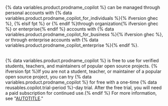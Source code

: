 {% data variables.product.prodname_copilot %} can be managed through personal accounts with {% data variables.product.prodname_copilot_for_individuals %}{% ifversion ghec %}, {% elsif fpt %} or {% endif %}through organization{% ifversion ghec %} or enterprise{% endif %} accounts with {% data variables.product.prodname_copilot_for_business %}{% ifversion ghec %}, or through enterprise accounts with {% data variables.product.prodname_copilot_enterprise %}{% endif %}.<br><br>

{% data variables.product.prodname_copilot %} is free to use for verified students, teachers, and maintainers of popular open source projects. {% ifversion fpt %}If you are not a student, teacher, or maintainer of a popular open source project, you can try {% data variables.product.prodname_copilot %} for free with a one-time {% data reusables.copilot.trial-period %}-day trial. After the free trial, you will need a paid subscription for continued use.{% endif %} For more information, see "[AUTOTITLE](/billing/managing-billing-for-github-copilot/about-billing-for-github-copilot)."
